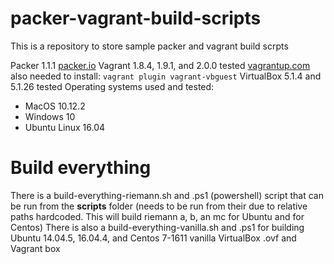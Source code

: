 # packer-vagrant-build-scripts
This is a repository to store sample packer and vagrant build scrpts

Packer 1.1.1  [packer.io](http://packer.io "packer")
Vagrant 1.8.4, 1.9.1, and 2.0.0 tested [vagrantup.com](http://vagrantup.com "Vagrant") also needed to install: ```vagrant plugin vagrant-vbguest```
VirtualBox 5.1.4 and 5.1.26 tested
Operating systems used and tested:
*  MacOS 10.12.2
*  Windows 10 
*  Ubuntu Linux 16.04 

# Build everything
There is a build-everything-riemann.sh and .ps1 (powershell) script that can be run from the **scripts** folder (needs to be run from their due to relative paths hardcoded.  This will build riemann a, b, an mc for Ubuntu and for Centos)
There is also a build-everything-vanilla.sh and .ps1 for building Ubuntu 14.04.5, 16.04.4, and Centos 7-1611 vanilla VirtualBox .ovf and Vagrant box 